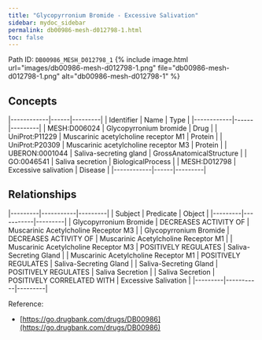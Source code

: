 ```yaml
---
title: "Glycopyrronium Bromide - Excessive Salivation"
sidebar: mydoc_sidebar
permalink: db00986-mesh-d012798-1.html
toc: false 
---
```



Path ID: `DB00986_MESH_D012798_1`
{% include image.html url="images/db00986-mesh-d012798-1.png" file="db00986-mesh-d012798-1.png" alt="db00986-mesh-d012798-1" %}

## Concepts

|------------|------|---------|
| Identifier | Name | Type    |
|------------|------|---------|
| MESH:D006024 | Glycopyrronium bromide | Drug |
| UniProt:P11229 | Muscarinic acetylcholine receptor M1 | Protein |
| UniProt:P20309 | Muscarinic acetylcholine receptor M3 | Protein |
| UBERON:0001044 | Saliva-secreting gland | GrossAnatomicalStructure |
| GO:0046541 | Saliva secretion | BiologicalProcess |
| MESH:D012798 | Excessive salivation | Disease |
|------------|------|---------|

## Relationships

|---------|-----------|---------|
| Subject | Predicate | Object  |
|---------|-----------|---------|
| Glycopyrronium Bromide | DECREASES ACTIVITY OF | Muscarinic Acetylcholine Receptor M3 |
| Glycopyrronium Bromide | DECREASES ACTIVITY OF | Muscarinic Acetylcholine Receptor M1 |
| Muscarinic Acetylcholine Receptor M3 | POSITIVELY REGULATES | Saliva-Secreting Gland |
| Muscarinic Acetylcholine Receptor M1 | POSITIVELY REGULATES | Saliva-Secreting Gland |
| Saliva-Secreting Gland | POSITIVELY REGULATES | Saliva Secretion |
| Saliva Secretion | POSITIVELY CORRELATED WITH | Excessive Salivation |
|---------|-----------|---------|

Reference: 
  - [https://go.drugbank.com/drugs/DB00986](https://go.drugbank.com/drugs/DB00986)
